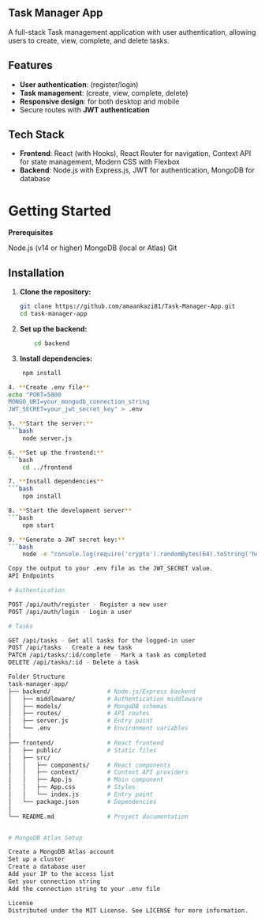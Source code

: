 ## Task Manager App

A full-stack Task management application with user authentication, allowing users to create, view, complete, and delete tasks.

## Features

- **User authentication**: (register/login)
- **Task management**: (create, view, complete, delete)
- **Responsive design**: for both desktop and mobile
- Secure routes with **JWT authentication**

## Tech Stack

- **Frontend**: React (with Hooks), React Router for navigation, Context API for state management, Modern CSS with Flexbox
- **Backend**: Node.js with Express.js, JWT for authentication, MongoDB for database

# Getting Started
**Prerequisites**

Node.js (v14 or higher)
MongoDB (local or Atlas)
Git

## Installation

1. **Clone the repository:**
    ```bash
    git clone https://github.com/amaankazi81/Task-Manager-App.git
    cd task-manager-app

2. **Set up the backend:**
   ```bash
       cd backend

3. **Install dependencies:**
  ```bash
      npm install

4. **Create .env file**
echo "PORT=5000
MONGO_URI=your_mongodb_connection_string
JWT_SECRET=your_jwt_secret_key" > .env

5. **Start the server:**
  ```bash
      node server.js

6. **Set up the frontend:**
  ```bash
      cd ../frontend

7. **Install dependencies**
  ```bash
      npm install

8. **Start the development server**
  ```bash
      npm start

9. **Generate a JWT secret key:**
  ```bash
      node -e "console.log(require('crypto').randomBytes(64).toString('hex'))"

  Copy the output to your .env file as the JWT_SECRET value.
  API Endpoints

# Authentication

POST /api/auth/register - Register a new user
POST /api/auth/login - Login a user

# Tasks

GET /api/tasks - Get all tasks for the logged-in user
POST /api/tasks - Create a new task
PATCH /api/tasks/:id/complete - Mark a task as completed
DELETE /api/tasks/:id - Delete a task

Folder Structure
task-manager-app/
├── backend/                # Node.js/Express backend
│   ├── middleware/         # Authentication middleware
│   ├── models/             # MongoDB schemas
│   ├── routes/             # API routes
│   ├── server.js           # Entry point
│   └── .env                # Environment variables
│
├── frontend/               # React frontend
│   ├── public/             # Static files
│   ├── src/                
│   │   ├── components/     # React components
│   │   ├── context/        # Context API providers
│   │   ├── App.js          # Main component
│   │   ├── App.css         # Styles
│   │   └── index.js        # Entry point
│   └── package.json        # Dependencies
│
└── README.md               # Project documentation


# MongoDB Atlas Setup

Create a MongoDB Atlas account
Set up a cluster
Create a database user
Add your IP to the access list
Get your connection string
Add the connection string to your .env file

License
Distributed under the MIT License. See LICENSE for more information.
